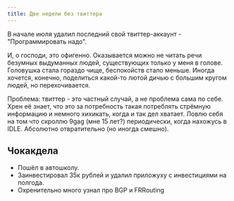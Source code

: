 ```yaml
---
title: Две недели без твиттера
---
```


В начале июля удалил последний свой твиттер-аккаунт - "Программировать надо".

И, о господи, это офигенно. Оказывается можно не читать речи безумных выдуманных людей, существующих только у меня в голове. Головушка стала гораздо чище, беспокойств стало меньше. Иногда хочется, конечно, поделиться какой-то лютой дичью с большим кругом людей, но перехочивается.

Проблема: твиттер - это частный случай, а не проблема сама по себе. Хрен её знает, что это за потребность такая потреблять стрёмную информацию и немного хихикать, когда и так дел хватает. Ловлю себя на том что скроллю 9gag (мне 15 лет?) периодически, когда нахожусь в IDLE. Абсолютно отвратительно (но иногда смешно).

## Чокакдела

- Пошёл в автошколу.
- Заинвестировал 35к рублей и удалил приложуху с инвестициями на полгода.
- Охренительно много узнал про BGP и FRRouting

